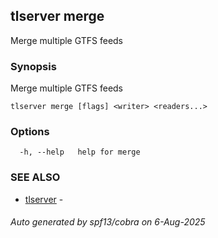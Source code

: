 ## tlserver merge

Merge multiple GTFS feeds

### Synopsis

Merge multiple GTFS feeds



```
tlserver merge [flags] <writer> <readers...>
```

### Options

```
  -h, --help   help for merge
```

### SEE ALSO

* [tlserver](tlserver.md)	 - 

###### Auto generated by spf13/cobra on 6-Aug-2025
